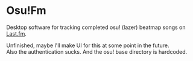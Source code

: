 # Osu!Fm

Desktop software for tracking completed osu! (lazer) beatmap songs on [Last.fm](https://last.fm/).

Unfinished, maybe I'll make UI for this at some point in the future.  
Also the authentication sucks. And the osu! base directory is hardcoded.
